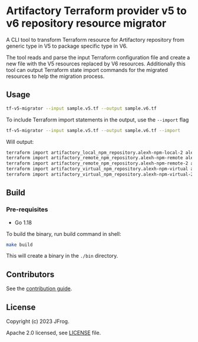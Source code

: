 # Artifactory Terraform provider v5 to v6 repository resource migrator

A CLI tool to transform Terraform resource for Artifactory repository from generic type in V5 to package specific type in V6.

The tool reads and parse the input Terraform configuration file and create a new file with the V5 resources replaced by V6 resources. Additionally this tool can output Terraform state import commands for the migrated resources to help the migration process.

## Usage

```sh
tf-v5-migrator --input sample.v5.tf --output sample.v6.tf
```

To include Terraform import statements in the output, use the `--import` flag

```sh
tf-v5-migrator --input sample.v5.tf --output sample.v6.tf --import
```

Will output:
```sh
terraform import artifactory_local_npm_repository.alexh-npm-local-2 alexh-npm-local-2-key
terraform import artifactory_remote_npm_repository.alexh-npm-remote alexh-npm-remote-key
terraform import artifactory_remote_npm_repository.alexh-npm-remote-2 alexh-npm-remote-2-key
terraform import artifactory_virtual_npm_repository.alexh-npm-virtual alexh-npm-virtual-key
terraform import artifactory_virtual_npm_repository.alexh-npm-virtual-2 alexh-npm-virtual-2-key
```

## Build

### Pre-requisites

* Go 1.18

To build the binary, run build command in shell:

```sh
make build
```

This will create a binary in the `./bin` directory.

## Contributors
See the [contribution guide](../CONTRIBUTIONS.md).

## License

Copyright (c) 2023 JFrog.

Apache 2.0 licensed, see [LICENSE][LICENSE] file.

[LICENSE]: ../LICENSE
